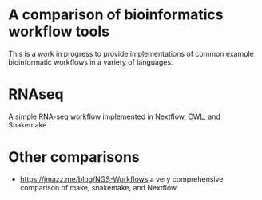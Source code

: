 # A comparison of bioinformatics workflow tools
This is a work in progress to provide implementations of common example bioinformatic workflows in a variety of languages. 

# RNAseq
A simple RNA-seq workflow implemented in Nextflow, CWL, and Snakemake. 

# Other comparisons
* https://jmazz.me/blog/NGS-Workflows a very comprehensive comparison of make, snakemake, and Nextflow